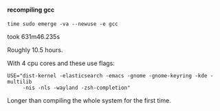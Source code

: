 #### recompiling gcc

```
time sudo emerge -va --newuse -e gcc
```

took 631m46.235s

Roughly 10.5 hours.

With 4 cpu cores and these use flags:
```
USE="dist-kernel -elasticsearch -emacs -gnome -gnome-keyring -kde -multilib
     -nis -nls -wayland -zsh-completion"
```

Longer than compiling the whole system for the first time.
